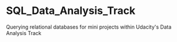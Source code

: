 # SQL_Data_Analysis_Track
 Querying  relational databases for mini projects within Udacity's Data Analysis Track
